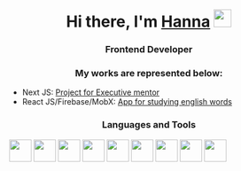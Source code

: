 <head>
  <link rel="stylesheet" type='text/css' href="https://cdn.jsdelivr.net/gh/devicons/devicon@latest/devicon.min.css" />
</head>
<h1 align="center">Hi there, I'm <a href="https://github.com/HannaTsilikina" target="_blank">Hanna</a> 
<img src="https://github.com/blackcater/blackcater/raw/main/images/Hi.gif" height="32"/></h1>
<h3 align="center">Frontend Developer</h3>
<h3 align="center">My works are represented below:</h3>
<ul>
  <li> Next JS: <a href="http://remotellamas.com"> Project for Executive mentor </a></li>
  <li> React JS/Firebase/MobX: <a href="https://hannatsilikina.github.io/pocket-dictionary/"> App for studying english words </a> </li>
</ul>

<h3 align="center">Languages and Tools</h3>
<div>
<img height='40px' src="https://cdn.jsdelivr.net/gh/devicons/devicon@latest/icons/html5/html5-original.svg" />
<img height='40px' src="https://cdn.jsdelivr.net/gh/devicons/devicon@latest/icons/css3/css3-original.svg" />
<img height='40px' src="https://cdn.jsdelivr.net/gh/devicons/devicon@latest/icons/sass/sass-original.svg" />
<img height='40px' src="https://cdn.jsdelivr.net/gh/devicons/devicon@latest/icons/javascript/javascript-original.svg" />
<img height='40px' src="https://cdn.jsdelivr.net/gh/devicons/devicon@latest/icons/react/react-original.svg" />
<img height='40px' src="https://cdn.jsdelivr.net/gh/devicons/devicon@latest/icons/nextjs/nextjs-original.svg" />
<img height='40px' src="https://cdn.jsdelivr.net/gh/devicons/devicon@latest/icons/mobx/mobx-original.svg" />
<img height='40px' src="https://cdn.jsdelivr.net/gh/devicons/devicon@latest/icons/firebase/firebase-original-wordmark.svg" />
<img height='40px' src="https://cdn.jsdelivr.net/gh/devicons/devicon@latest/icons/figma/figma-original.svg" />
          

          
          
          
          
          
          
          
          
</div>

          
          




